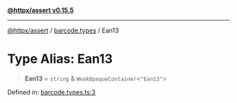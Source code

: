 [**@httpx/assert v0.15.5**](../../README.md)

***

[@httpx/assert](../../README.md) / [barcode.types](../README.md) / Ean13

# Type Alias: Ean13

> **Ean13** = `string` & `WeakOpaqueContainer`\<`"Ean13"`\>

Defined in: [barcode.types.ts:3](https://github.com/belgattitude/httpx/blob/7903e9ebf18607df55b9a2972c85cfc54f82587a/packages/assert/src/barcode.types.ts#L3)
